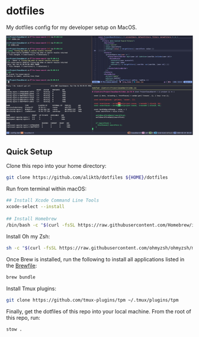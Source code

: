 # dotfiles

My dotfiles config for my developer setup on MacOS.

![tmux neovim example](./docs/screenshots/tmux-neovim-example.png)

## Quick Setup

Clone this repo into your home directory:

```bash
git clone https://github.com/aliktb/dotfiles ${HOME}/dotfiles
```

Run from terminal within macOS:

```bash
## Install Xcode Command Line Tools
xcode-select --install

## Install Homebrew
/bin/bash -c "$(curl -fsSL https://raw.githubusercontent.com/Homebrew/install/HEAD/install.sh)"
```

Install Oh my Zsh:

```bash
sh -c "$(curl -fsSL https://raw.githubusercontent.com/ohmyzsh/ohmyzsh/master/tools/install.sh)"
```

Once Brew is installed, run the following to install all applications listed in the [Brewfile](./Brewfile):

```bash
brew bundle
```

Install Tmux plugins:

```bash
git clone https://github.com/tmux-plugins/tpm ~/.tmux/plugins/tpm
```

Finally, get the dotfiles of this repo into your local machine. From the root of this repo, run:

```bash
stow .
```
